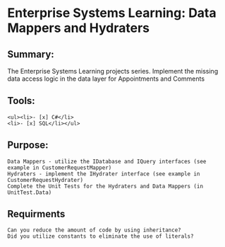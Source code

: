 <h1>Enterprise Systems Learning: Data Mappers and Hydraters</h1>

## Summary: 
The Enterprise Systems Learning projects series. Implement the missing data access logic in the data layer for Appointments and Comments
## Tools:
    <ul><li>- [x] C#</li>
    <li>- [x] SQL</li></ul>
    
    
## Purpose:
    Data Mappers - utilize the IDatabase and IQuery interfaces (see example in CustomerRequestMapper)
    Hydraters - implement the IHydrater interface (see example in CustomerRequestHydrater)  
    Complete the Unit Tests for the Hydraters and Data Mappers (in UnitTest.Data)
    
## Requirments
    Can you reduce the amount of code by using inheritance?
    Did you utilize constants to eliminate the use of literals?